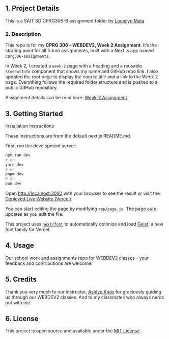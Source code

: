 ## 1. Project Details

This is a SAIT SD CPRG306-B assignment folder by [Louielyn Mata](https://github.com/louielynmata)

### 2. Description

This repo is for my **CPRG 306 – WEBDEV2, Week 2 Assignment**. It’s the starting point for all future assignments, built with a Next.js app named `cprg306-assignments`.

In Week 2, I created a `week-2` page with a heading and a reusable `StudentInfo` component that shows my name and GitHub repo link. I also updated the root page to display the course title and a link to the Week 2 page. Everything follows the required folder structure and is pushed to a public GitHub repository.

Assignment details can be read here: [Week-2 Assignment](https://sd-web-2.vercel.app/week-2/assignment).

## 3. Getting Started

Installation Instructions

These instructions are from the default next.js README.md.

First, run the development server:

```bash
npm run dev
# or
yarn dev
# or
pnpm dev
# or
bun dev
```

Open [http://localhost:3000](http://localhost:3000) with your browser to see the result or visit the [Deployed Live Website (Vercel)](https://cprg306-assignments-louielynmata.vercel.app/).

You can start editing the page by modifying `app/page.js`. The page auto-updates as you edit the file.

This project uses [`next/font`](https://nextjs.org/docs/app/building-your-application/optimizing/fonts) to automatically optimize and load [Geist](https://vercel.com/font), a new font family for Vercel.

## 4. Usage

Our school work and assignments repo for WEBDEV2 classes - your feedback and contributions are welcome!

## 5. Credits

Thank you very much to our instructor, [Ashlyn Knox](https://github.com/ashx3s) for graciously guiding us through our WEBDEV2 classes.
And to my classmates who always nerds out with me.

## 6. License

This project is open source and available under the [MIT License](LICENSE).

